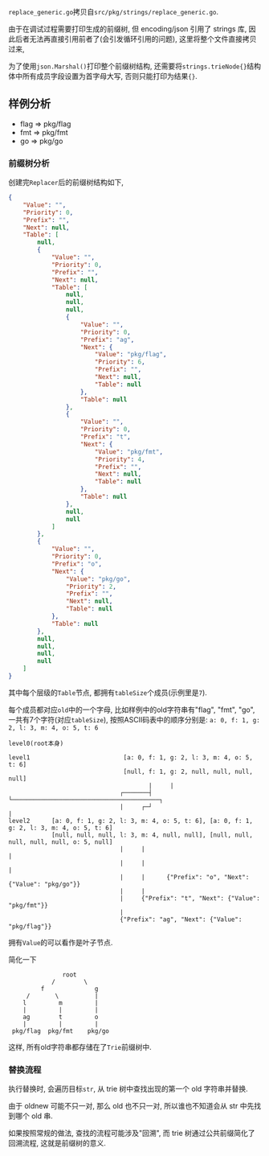 `replace_generic.go`拷贝自`src/pkg/strings/replace_generic.go`.

由于在调试过程需要打印生成的前缀树, 但 encoding/json 引用了 strings 库, 因此后者无法再直接引用前者了(会引发循环引用的问题), 这里将整个文件直接拷贝过来,

为了使用`json.Marshal()`打印整个前缀树结构, 还需要将`strings.trieNode{}`结构体中所有成员字段设置为首字母大写, 否则只能打印为结果`{}`.

## 样例分析

- flag => pkg/flag
- fmt  => pkg/fmt
- go   => pkg/go

### 前缀树分析

创建完`Replacer`后的前缀树结构如下,

```json
{
    "Value": "",
    "Priority": 0,
    "Prefix": "",
    "Next": null,
    "Table": [
        null,
        {
            "Value": "",
            "Priority": 0,
            "Prefix": "",
            "Next": null,
            "Table": [
                null,
                null,
                null,
                {
                    "Value": "",
                    "Priority": 0,
                    "Prefix": "ag",
                    "Next": {
                        "Value": "pkg/flag",
                        "Priority": 6,
                        "Prefix": "",
                        "Next": null,
                        "Table": null
                    },
                    "Table": null
                },
                {
                    "Value": "",
                    "Priority": 0,
                    "Prefix": "t",
                    "Next": {
                        "Value": "pkg/fmt",
                        "Priority": 4,
                        "Prefix": "",
                        "Next": null,
                        "Table": null
                    },
                    "Table": null
                },
                null,
                null
            ]
        },
        {
            "Value": "",
            "Priority": 0,
            "Prefix": "o",
            "Next": {
                "Value": "pkg/go",
                "Priority": 2,
                "Prefix": "",
                "Next": null,
                "Table": null
            },
            "Table": null
        },
        null,
        null,
        null,
        null
    ]
}
```

其中每个层级的`Table`节点, 都拥有`tableSize`个成员(示例里是`7`). 

每个成员都对应`old`中的一个字母, 比如样例中的old字符串有"flag", "fmt", "go", 一共有7个字符(对应`tableSize`), 按照ASCII码表中的顺序分别是: `a: 0, f: 1, g: 2, l: 3, m: 4, o: 5, t: 6`

```
level0(root本身)

level1                          [a: 0, f: 1, g: 2, l: 3, m: 4, o: 5, t: 6]
                                [null, f: 1, g: 2, null, null, null, null]
                                       |     |
                               ┌───────┤     └─────────────────────────────────────────┐
                               |     ┌─┘                                               |
level2      [a: 0, f: 1, g: 2, l: 3, m: 4, o: 5, t: 6], [a: 0, f: 1, g: 2, l: 3, m: 4, o: 5, t: 6]
            [null, null, null, l: 3, m: 4, null, null], [null, null, null, null, null, o: 5, null]
                               |     |                                                 |
                               |     |                                                 |
                               |     |      {"Prefix": "o", "Next": {"Value": "pkg/go"}}
                               |     |
                               |     {"Prefix": "t", "Next": {"Value": "pkg/fmt"}}
                               |
                               {"Prefix": "ag", "Next": {"Value": "pkg/flag"}}
```

拥有`Value`的可以看作是叶子节点.

简化一下

```
               root
            /        \
         f              g
     /       \          |
    l         m         |
    |         |         |
    ag        t         o
    |         |         |
 pkg/flag  pkg/fmt    pkg/go
```

这样, 所有old字符串都存储在了`Trie`前缀树中.

### 替换流程

执行替换时, 会遍历目标`str`, 从 trie 树中查找出现的第一个 old 字符串并替换.

由于 oldnew 可能不只一对, 那么 old 也不只一对, 所以谁也不知道会从 str 中先找到哪个 old 串. 

如果按照常规的做法, 查找的流程可能涉及"回溯", 而 trie 树通过公共前缀简化了回溯流程, 这就是前缀树的意义.
